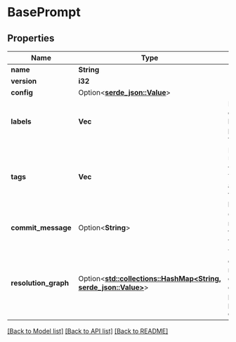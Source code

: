 # BasePrompt

## Properties

Name | Type | Description | Notes
------------ | ------------- | ------------- | -------------
**name** | **String** |  | 
**version** | **i32** |  | 
**config** | Option<[**serde_json::Value**](.md)> |  | 
**labels** | **Vec<String>** | List of deployment labels of this prompt version. | 
**tags** | **Vec<String>** | List of tags. Used to filter via UI and API. The same across versions of a prompt. | 
**commit_message** | Option<**String**> | Commit message for this prompt version. | [optional]
**resolution_graph** | Option<[**std::collections::HashMap<String, serde_json::Value>**](serde_json::Value.md)> | The dependency resolution graph for the current prompt. Null if prompt has no dependencies. | [optional]

[[Back to Model list]](../README.md#documentation-for-models) [[Back to API list]](../README.md#documentation-for-api-endpoints) [[Back to README]](../README.md)


